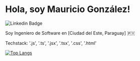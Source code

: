 
# Hola, soy Mauricio González!

![Linkedin Badge](https://img.shields.io/badge/www.linkedin.com%2Fin%2Fing-mauricio-gonzalez)

Soy Ingeniero de Software en [Ciudad del Este, Paraguay] 🇵🇾 

Techstack: '.js', '.ts', '.jsx', '.tsx', '.css', '.html'

[![Top Langs](https://github-readme-stats.vercel.app/api/top-langs/?username=mauridevcde&layout=donut-vertical)](https://github.com/mauridevcde/github-readme-stats)
